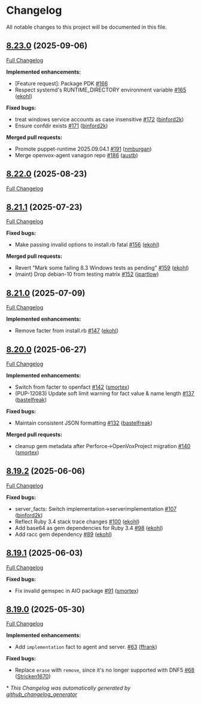 # Changelog

All notable changes to this project will be documented in this file.

## [8.23.0](https://github.com/openvoxproject/openvox/tree/8.23.0) (2025-09-06)

[Full Changelog](https://github.com/openvoxproject/openvox/compare/8.22.0...8.23.0)

**Implemented enhancements:**

- \[Feature request\]: Package PDK [\#166](https://github.com/OpenVoxProject/openvox/issues/166)
- Respect systemd's RUNTIME\_DIRECTORY environment variable [\#165](https://github.com/OpenVoxProject/openvox/pull/165) ([ekohl](https://github.com/ekohl))

**Fixed bugs:**

- treat windows service accounts as case insensitive [\#172](https://github.com/OpenVoxProject/openvox/pull/172) ([binford2k](https://github.com/binford2k))
- Ensure confdir exists [\#171](https://github.com/OpenVoxProject/openvox/pull/171) ([binford2k](https://github.com/binford2k))

**Merged pull requests:**

- Promote puppet-runtime 2025.09.04.1 [\#191](https://github.com/OpenVoxProject/openvox/pull/191) ([nmburgan](https://github.com/nmburgan))
- Merge openvox-agent vanagon repo [\#186](https://github.com/OpenVoxProject/openvox/pull/186) ([austb](https://github.com/austb))

## [8.22.0](https://github.com/openvoxproject/openvox/tree/8.22.0) (2025-08-23)

[Full Changelog](https://github.com/openvoxproject/openvox/compare/8.21.1...8.22.0)

## [8.21.1](https://github.com/openvoxproject/openvox/tree/8.21.1) (2025-07-23)

[Full Changelog](https://github.com/openvoxproject/openvox/compare/8.21.0...8.21.1)

**Fixed bugs:**

- Make passing invalid options to install.rb fatal [\#156](https://github.com/OpenVoxProject/openvox/pull/156) ([ekohl](https://github.com/ekohl))

**Merged pull requests:**

- Revert "Mark some failing 8.3 Windows tests as pending" [\#159](https://github.com/OpenVoxProject/openvox/pull/159) ([ekohl](https://github.com/ekohl))
- \(maint\) Drop debian-10 from testing matrix [\#152](https://github.com/OpenVoxProject/openvox/pull/152) ([jpartlow](https://github.com/jpartlow))

## [8.21.0](https://github.com/openvoxproject/openvox/tree/8.21.0) (2025-07-09)

[Full Changelog](https://github.com/openvoxproject/openvox/compare/8.20.0...8.21.0)

**Implemented enhancements:**

- Remove facter from install.rb [\#147](https://github.com/OpenVoxProject/openvox/pull/147) ([ekohl](https://github.com/ekohl))

## [8.20.0](https://github.com/openvoxproject/openvox/tree/8.20.0) (2025-06-27)

[Full Changelog](https://github.com/openvoxproject/openvox/compare/8.19.2...8.20.0)

**Implemented enhancements:**

- Switch from facter to openfact [\#142](https://github.com/OpenVoxProject/openvox/pull/142) ([smortex](https://github.com/smortex))
- \(PUP-12083\) Update soft limit warning for fact value & name length [\#137](https://github.com/OpenVoxProject/openvox/pull/137) ([bastelfreak](https://github.com/bastelfreak))

**Fixed bugs:**

- Maintain consistent JSON formatting  [\#132](https://github.com/OpenVoxProject/openvox/pull/132) ([bastelfreak](https://github.com/bastelfreak))

**Merged pull requests:**

- cleanup gem metadata after Perforce-\>OpenVoxProject migration [\#140](https://github.com/OpenVoxProject/openvox/pull/140) ([smortex](https://github.com/smortex))

## [8.19.2](https://github.com/openvoxproject/openvox/tree/8.19.2) (2025-06-06)

[Full Changelog](https://github.com/openvoxproject/openvox/compare/8.19.1...8.19.2)

**Fixed bugs:**

- server\_facts: Switch implementation-\>serverimplementation [\#107](https://github.com/OpenVoxProject/openvox/pull/107) ([binford2k](https://github.com/binford2k))
- Reflect Ruby 3.4 stack trace changes [\#100](https://github.com/OpenVoxProject/openvox/pull/100) ([ekohl](https://github.com/ekohl))
- Add base64 as gem dependencies for Ruby 3.4 [\#98](https://github.com/OpenVoxProject/openvox/pull/98) ([ekohl](https://github.com/ekohl))
- Add racc gem dependency [\#89](https://github.com/OpenVoxProject/openvox/pull/89) ([ekohl](https://github.com/ekohl))

## [8.19.1](https://github.com/openvoxproject/openvox/tree/8.19.1) (2025-06-03)

[Full Changelog](https://github.com/openvoxproject/openvox/compare/8.19.0...8.19.1)

**Fixed bugs:**

- Fix invalid gemspec in AIO package [\#91](https://github.com/OpenVoxProject/openvox/pull/91) ([smortex](https://github.com/smortex))

## [8.19.0](https://github.com/openvoxproject/openvox/tree/8.19.0) (2025-05-30)

[Full Changelog](https://github.com/openvoxproject/openvox/compare/8.18.1...8.19.0)

**Implemented enhancements:**

- Add `implementation` fact to agent and server. [\#63](https://github.com/OpenVoxProject/openvox/pull/63) ([ffrank](https://github.com/ffrank))

**Fixed bugs:**

- Replace `erase` with `remove`, since it's no longer supported with DNF5 [\#68](https://github.com/OpenVoxProject/openvox/pull/68) ([Stricken1670](https://github.com/Stricken1670))



\* *This Changelog was automatically generated by [github_changelog_generator](https://github.com/github-changelog-generator/github-changelog-generator)*
